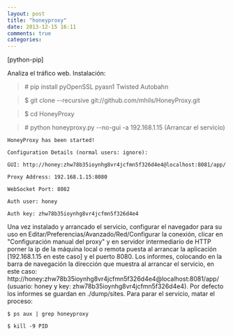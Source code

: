```yaml
---
layout: post
title: "honeyproxy"
date: 2013-12-15 16:11
comments: true
categories: 
---
```

[python-pip]

Analiza el tráfico web. Instalación:

>\# pip install pyOpenSSL pyasn1 Twisted Autobahn

>$ git clone --recursive git://github.com/mhils/HoneyProxy.git

>$ cd HoneyProxy

>\# python honeyproxy.py --no-gui -a 192.168.1.15 (Arrancar el servicio)

	HoneyProxy has been started!

	Configuration Details (normal users: ignore):

	GUI: http://honey:zhw78b35ioynhg8vr4jcfmn5f326d4e4@localhost:8081/app/

	Proxy Address: 192.168.1.15:8080

	WebSocket Port: 8082

	Auth user: honey

	Auth key: zhw78b35ioynhg8vr4jcfmn5f326d4e4

Una vez instalado y arrancado el servicio, configurar el navegador para su uso en Editar/Preferencias/Avanzado/Red/Configurar la conexión, clicar en "Configuración manual del proxy" y en servidor intermediario de HTTP porner la ip de la máquina local o remota puesta al arrancar la aplicación [192.168.1.15 en este caso] y el puerto 8080. Los informes, colocando en la barra de navegación la dirección que muestra al arrancar el servicio, en este caso: http://honey:zhw78b35ioynhg8vr4jcfmn5f326d4e4@localhost:8081/app/ (usuario: honey y key: zhw78b35ioynhg8vr4jcfmn5f326d4e4). Por defecto los informes se guardan en ./dump/sites. Para parar el servicio, matar el proceso:

	$ ps aux | grep honeyproxy

	$ kill -9 PID

